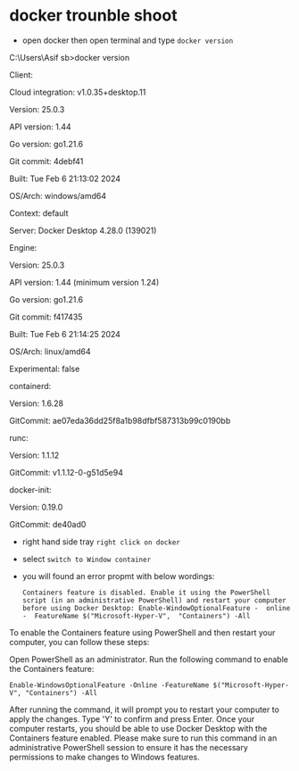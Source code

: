 # docker trounble shoot

* open docker then open terminal and type `docker version`

C:\Users\Asif sb>docker version

Client:

 Cloud integration: v1.0.35+desktop.11
 
 Version:           25.0.3
 
 API version:       1.44
 
 Go version:        go1.21.6
 
 Git commit:        4debf41
 
 Built:             Tue Feb  6 21:13:02 2024
 
 OS/Arch:           windows/amd64
 
 Context:           default
 


Server: Docker Desktop 4.28.0 (139021)

 Engine:
 
  Version:          25.0.3
  
  API version:      1.44 (minimum version 1.24)
  
  Go version:       go1.21.6
  
  Git commit:       f417435
  
  Built:            Tue Feb  6 21:14:25 2024
  
  OS/Arch:          linux/amd64
  
  Experimental:     false
  
 containerd:
 
  Version:          1.6.28
  
  GitCommit:        ae07eda36dd25f8a1b98dfbf587313b99c0190bb
  
 runc:
 
  Version:          1.1.12
  
  GitCommit:        v1.1.12-0-g51d5e94
  
 docker-init:
 
  Version:          0.19.0
  
  GitCommit:        de40ad0
  
* right hand side tray `right click on docker`
* select `switch to Window container `
* you will found an error propmt with below wordings:
  
  `Containers feature is disabled. Enable it using the PowerShell script (in an administrative PowerShell)
   and restart your computer before using Docker Desktop:
   Enable-WindowOptionalFeature -  online -  FeatureName $("Microsoft-Hyper-V",  "Containers") -All`

To enable the Containers feature using PowerShell and then restart your computer, you can follow these steps:

Open PowerShell as an administrator.
Run the following command to enable the Containers feature:

`Enable-WindowsOptionalFeature -Online -FeatureName $("Microsoft-Hyper-V", "Containers") -All`

After running the command, it will prompt you to restart your computer to apply the changes. Type 'Y' to confirm and press Enter.
Once your computer restarts, you should be able to use Docker Desktop with the Containers feature enabled.
Please make sure to run this command in an administrative PowerShell session to ensure it has the necessary permissions to make changes to Windows features.
  
